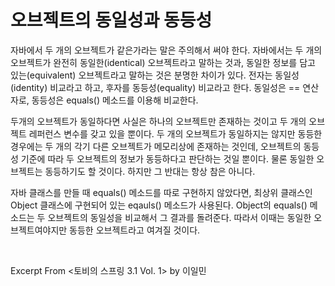 # 오브젝트의 동일성과 동등성

자바에서 두 개의 오브젝트가 같은가라는 말은 주의해서 써야 한다. 자바에서는 두 개의 오브젝트가 완전히 동일한(identical) 오브젝트라고 말하는 것과, 동일한 정보를 담고 있는(equivalent) 오브젝트라고 말하는 것은 분명한 차이가 있다. 전자는 동일성(identity) 비교라고 하고, 후자를 동등성(equality) 비교라고 한다. 동일성은 == 연산자로, 동등성은 equals() 메소드를 이용해 비교한다.

두개의 오브젝트가 동일하다면 사실은 하나의 오브젝트만 존재하는 것이고 두 개의 오브젝트 레퍼런스 변수를 갖고 있을 뿐이다. 두 개의 오브젝트가 동일하지는 않지만 동등한 경우에는 두 개의 각기 다른 오브젝트가 메모리상에 존재하는 것인데, 오브젝트의 동등성 기준에 따라 두 오브젝트의 정보가 동등하다고 판단하는 것일 뿐이다. 물론 동일한 오브젝트는 동등하기도 할 것이다. 하지만 그 반대는 항상 참은 아니다.

자바 클래스를 만들 때 equals() 메소드를 따로 구현하지 않았다면, 최상위 클래스인 Object 클래스에 구현되어 있는 eqauls() 메소드가 사용된다. Object의 equals() 메소드는 두 오브젝트의 동일성을 비교해서 그 결과를 돌려준다. 따라서 이때는 동일한 오브젝트여야지만 동등한 오브젝트라고 여겨질 것이다.

&nbsp;

Excerpt From <토비의 스프링 3.1 Vol. 1> by 이일민